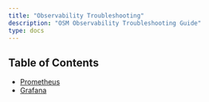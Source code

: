 ```yaml
---
title: "Observability Troubleshooting"
description: "OSM Observability Troubleshooting Guide"
type: docs
---
```


## Table of Contents
- [Prometheus](./prometheus)
- [Grafana](./grafana)
